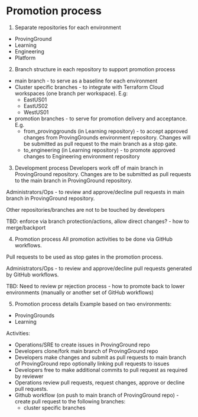 # Promotion process

1. Separate repositories for each environment
* ProvingGround
* Learning
* Engineering
* Platform

2. Branch structure in each repository to support promotion process
* main branch - to serve as a baseline for each environment
* Cluster specific branches - to integrate with Terraform Cloud workspaces (one branch per workspace). E.g:
  * EastUS01
  * EastUS02
  * WestUS01
* promotion branches - to serve for promotion delivery and acceptance. E.g.
  * from_provinggrounds (in Learning repository) - to accept approved changes from ProvingGrounds environment repository. Changes will be submitted as pull request to the main branch as a stop gate.
  * to_engineering (in Learning repository) - to promote approved changes to Engineering environment repository

3. Development process
Developers work off of main branch in ProvingGround repository. Changes are to be submitted as pull requests to the main branch in ProvingGround repository.

Administrators/Ops - to review and approve/decline pull requests in main branch in ProvingGround repository.

Other repositories/branches are not to be touched by developers 

TBD: enforce via branch protection/actions, allow direct changes? - how to merge/backport

4. Promotion process
All promotion activities to be done via GitHub workflows.

Pull requests to be used as stop gates in the promotion process.

Administrators/Ops - to review and approve/decline pull requests generated by GitHub workflows.

TBD: Need to review pr rejection process - how to promote back to lower environments (manually or another set of GitHub workflows)

5. Promotion process details
Example based on two environments:
* ProvingGrounds
* Learning

Activities:
* Operations/SRE to create issues in ProvingGround repo
* Developers clone/fork main branch of ProvingGround repo
* Developers make changes and submit as pull requests to main branch of ProvingGround repo optionally linking pull requests to issues
* Developers free to make additional commits to pull request as required by reviewer
* Operations review pull requests, request changes, approve or decline pull requests.
* Github workflow (on push to main branch of ProvingGround repo) - create pull request to the following branches:
  * cluster specific branches  
